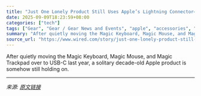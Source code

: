 ```yaml
---
title: "Just One Lonely Product Still Uses Apple’s Lightning Connector—Can You Guess Which One?"
date: 2025-09-09T18:23:59+08:00
categories: ["tech"]
tags: ["Gear", "Gear / Gear News and Events", "apple", "accessories", "iPhone", "iPad", "USB", "Last One Standing"]
summary: "After quietly moving the Magic Keyboard, Magic Mouse, and Magic Trackpad over to USB-C last year, a solitary decade-old Apple product is somehow still holding on."
source_url: "https://www.wired.com/story/just-one-lonely-product-still-uses-apples-lightning-connector-can-you-guess-which-one/"
---
```


After quietly moving the Magic Keyboard, Magic Mouse, and Magic Trackpad over to USB-C last year, a solitary decade-old Apple product is somehow still holding on.

---

*来源: [原文链接](https://www.wired.com/story/just-one-lonely-product-still-uses-apples-lightning-connector-can-you-guess-which-one/)*
